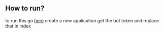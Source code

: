 ## How to run?
to run this go [here](https://discord.com/developers/) create a new application get the bot token and replace that in index